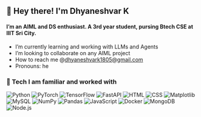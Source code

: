 ## 👋 Hey there! I'm Dhyaneshvar K 
#### I’m an AIML and DS enthusiast. A 3rd year student, pursing Btech CSE at IIIT Sri City.
- I’m currently learning and working with LLMs and Agents
- I’m looking to collaborate on any AIML project
- How to reach me @dhyaneshvark1805@gmail.com
- Pronouns: he


### 🧩 Tech I am familiar and worked with

![Python](https://img.shields.io/badge/-Python-3776AB?logo=python&logoColor=white)
![PyTorch](https://img.shields.io/badge/-PyTorch-EE4C2C?logo=pytorch&logoColor=white)
![TensorFlow](https://img.shields.io/badge/-TensorFlow-FF6F00?logo=tensorflow&logoColor=white)
![FastAPI](https://img.shields.io/badge/-FastAPI-009688?logo=fastapi&logoColor=white)
![HTML](https://img.shields.io/badge/-HTML5-E34F26?logo=html5&logoColor=white)
![CSS](https://img.shields.io/badge/-CSS3-1572B6?logo=css3&logoColor=white)
![Matplotlib](https://img.shields.io/badge/-Matplotlib-11557C?logo=plotly&logoColor=white)
![MySQL](https://img.shields.io/badge/-MySQL-4479A1?logo=mysql&logoColor=white)
![NumPy](https://img.shields.io/badge/-NumPy-013243?logo=numpy&logoColor=white)
![Pandas](https://img.shields.io/badge/-Pandas-150458?logo=pandas&logoColor=white)
![JavaScript](https://img.shields.io/badge/-JavaScript-F7DF1E?logo=javascript&logoColor=black)
![Docker](https://img.shields.io/badge/-Docker-2496ED?logo=docker&logoColor=white)
![MongoDB](https://img.shields.io/badge/-MongoDB-47A248?logo=mongodb&logoColor=white)
![Node.js](https://img.shields.io/badge/-Node.js-339933?logo=node.js&logoColor=white)



<!---
Dhyanesh18/Dhyanesh18 is a ✨ special ✨ repository because its `README.md` (this file) appears on your GitHub profile.
You can click the Preview link to take a look at your changes.
--->
